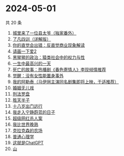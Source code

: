 # 2024-05-01

共 20 条

<!-- BEGIN WEREAD -->
<!-- 最后更新时间 2024-05-01 05:01:16 +0800 -->
1. [城里来了一位县太爷（独家番外）](https://weread.qq.com/web/bookDetail/80332370813ab8c1dg011b1e)
1. [了凡四训（详解版）](https://weread.qq.com/web/bookDetail/e3532ed0718f96e3e355fdc)
1. [你的直觉会出错：反直觉商业现象解读](https://weread.qq.com/web/bookDetail/3c832650813ab8c1fg012f67)
1. [请画一下爱2](https://weread.qq.com/web/bookDetail/64332740813ab8c3dg013f89)
1. [黑猩猩的政治：猿类社会中的权力与性](https://weread.qq.com/web/bookDetail/385320307293e8f538550c2)
1. [一生中最高兴的一天](https://weread.qq.com/web/bookDetail/06232610718048ed062d285)
1. [死亡的故事：热播剧《春色寄情人》李现倾情推荐](https://weread.qq.com/web/bookDetail/bdb32e80718032d7bdbf5d8)
1. [觉醒：没有女性能置身事外](https://weread.qq.com/web/bookDetail/c6a32210813ab8c07g011e08)
1. [我的阿勒泰（马伊琍主演同名剧集即将上映，于适推荐）](https://weread.qq.com/web/bookDetail/6e732140813ab6e60g013caf)
1. [婚姻无儿戏](https://weread.qq.com/web/bookDetail/84532030813ab8c11g01314c)
1. [刑法罗盘](https://weread.qq.com/web/bookDetail/7e732cb0813ab6e29g018f8a)
1. [胜天半子](https://weread.qq.com/web/bookDetail/7cc323f0813ab8a7eg0193ea)
1. [十八岁出门远行](https://weread.qq.com/web/bookDetail/23b32ed0813ab8976g017476)
1. [我走入宁静蔚蓝的日子](https://weread.qq.com/web/bookDetail/e2a32300813ab8a09g0129cf)
1. [超级网红杀人案](https://weread.qq.com/web/bookDetail/2fa32850813ab8c09g0123d5)
1. [我比世界晚熟](https://weread.qq.com/web/bookDetail/cd6323b0813ab8bfeg019ebe)
1. [克拉克森的农场](https://weread.qq.com/web/bookDetail/c2032d00813ab7a01g0107c8)
1. [普通心理学](https://weread.qq.com/web/bookDetail/32b32b30813ab73fcg01112f)
1. [这就是ChatGPT](https://weread.qq.com/web/bookDetail/74332a90813ab86c4g019d98)
1. [山](https://weread.qq.com/web/bookDetail/ac132cd071a2727bac1b359)
<!-- END WEREAD -->